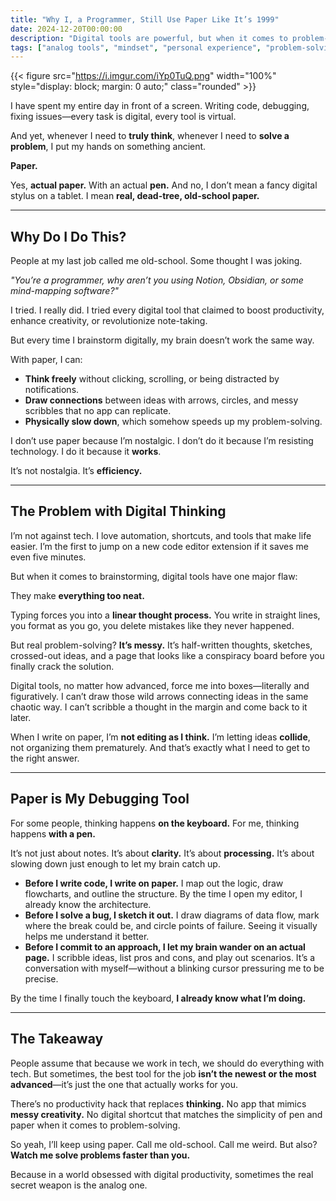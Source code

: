 ```yaml
---
title: "Why I, a Programmer, Still Use Paper Like It’s 1999"
date: 2024-12-20T00:00:00
description: "Digital tools are powerful, but when it comes to problem-solving, nothing beats paper. Here’s why I, a programmer, still use analog methods."
tags: ["analog tools", "mindset", "personal experience", "problem-solving", "productivity", "tech"]
---
```

{{< figure src="https://i.imgur.com/iYp0TuQ.png" width="100%" style="display: block; margin: 0 auto;" class="rounded" >}}

I have spent my entire day in front of a screen. Writing code, debugging, fixing issues—every task is digital, every tool is virtual.

And yet, whenever I need to **truly think**, whenever I need to **solve a problem**, I put my hands on something ancient.

**Paper.**

Yes, **actual paper.** With an actual **pen.** And no, I don’t mean a fancy digital stylus on a tablet. I mean **real, dead-tree, old-school paper.**

---

## **Why Do I Do This?**

People at my last job called me old-school. Some thought I was joking.

*"You’re a programmer, why aren’t you using Notion, Obsidian, or some mind-mapping software?"*

I tried. I really did. I tried every digital tool that claimed to boost productivity, enhance creativity, or revolutionize note-taking.

But every time I brainstorm digitally, my brain doesn’t work the same way.

With paper, I can:  
- **Think freely** without clicking, scrolling, or being distracted by notifications.  
- **Draw connections** between ideas with arrows, circles, and messy scribbles that no app can replicate.  
- **Physically slow down**, which somehow speeds up my problem-solving.

I don’t use paper because I’m nostalgic. I don’t do it because I’m resisting technology. I do it because it **works**.

It’s not nostalgia. It’s **efficiency.**

---

## **The Problem with Digital Thinking**

I’m not against tech. I love automation, shortcuts, and tools that make life easier. I’m the first to jump on a new code editor extension if it saves me even five minutes. 

But when it comes to brainstorming, digital tools have one major flaw:

They make **everything too neat.**

Typing forces you into a **linear thought process.** You write in straight lines, you format as you go, you delete mistakes like they never happened.

But real problem-solving? **It’s messy.** It’s half-written thoughts, sketches, crossed-out ideas, and a page that looks like a conspiracy board before you finally crack the solution.

Digital tools, no matter how advanced, force me into boxes—literally and figuratively. I can’t draw those wild arrows connecting ideas in the same chaotic way. I can’t scribble a thought in the margin and come back to it later. 

When I write on paper, I’m **not editing as I think.** I’m letting ideas **collide**, not organizing them prematurely. And that’s exactly what I need to get to the right answer.

---

## **Paper is My Debugging Tool**

For some people, thinking happens **on the keyboard.** For me, thinking happens **with a pen.**

It’s not just about notes. It’s about **clarity.** It’s about **processing.** It’s about slowing down just enough to let my brain catch up.

- **Before I write code, I write on paper.** I map out the logic, draw flowcharts, and outline the structure. By the time I open my editor, I already know the architecture.
- **Before I solve a bug, I sketch it out.** I draw diagrams of data flow, mark where the break could be, and circle points of failure. Seeing it visually helps me understand it better.
- **Before I commit to an approach, I let my brain wander on an actual page.** I scribble ideas, list pros and cons, and play out scenarios. It’s a conversation with myself—without a blinking cursor pressuring me to be precise.

By the time I finally touch the keyboard, **I already know what I’m doing.**

---

## **The Takeaway**

People assume that because we work in tech, we should do everything with tech. But sometimes, the best tool for the job **isn’t the newest or the most advanced**—it’s just the one that actually works for you.

There’s no productivity hack that replaces **thinking.** No app that mimics **messy creativity.** No digital shortcut that matches the simplicity of pen and paper when it comes to problem-solving.

So yeah, I’ll keep using paper. Call me old-school. Call me weird. But also? **Watch me solve problems faster than you.**

Because in a world obsessed with digital productivity, sometimes the real secret weapon is the analog one.